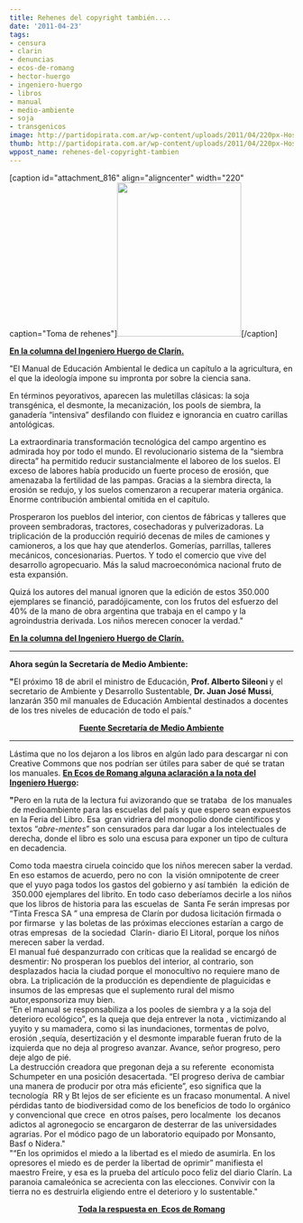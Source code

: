 ```yaml
---
title: Rehenes del copyright también....
date: '2011-04-23'
tags:
- censura
- clarin
- denuncias
- ecos-de-romang
- hector-huergo
- ingeniero-huergo
- libros
- manual
- medio-ambiente
- soja
- transgenicos
image: http://partidopirata.com.ar/wp-content/uploads/2011/04/220px-Hostage_exercise.jpeg
thumb: http://partidopirata.com.ar/wp-content/uploads/2011/04/220px-Hostage_exercise.jpeg
wppost_name: rehenes-del-copyright-tambien
---
```


[caption id="attachment_816" align="aligncenter" width="220" caption="Toma de rehenes"]<a href="http://partidopirata.com.ar/wp-content/uploads/2011/04/220px-Hostage_exercise.jpeg"><img class="size-full wp-image-816" title="220px-Hostage_exercise" src="http://partidopirata.com.ar/wp-content/uploads/2011/04/220px-Hostage_exercise.jpeg" alt="" width="220" height="273" /></a>[/caption]

<strong><a href="http://www.clarin.com/sociedad/chicos-rehenes-guerra_0_466153471.html" target="_blank">En la columna del Ingeniero Huergo de Clarín.</a></strong>

"El Manual de Educación Ambiental le dedica un capítulo a la  agricultura, en el que la ideología impone su impronta por sobre la  ciencia sana.
<div>

En términos peyorativos, aparecen las muletillas  clásicas: la soja transgénica, el desmonte, la mecanización, los pools  de siembra, la ganadería “intensiva” desfilando con fluidez e ignorancia  en cuatro carillas antológicas.

La extraordinaria transformación  tecnológica del campo argentino es admirada hoy por todo el mundo. El  revolucionario sistema de la “siembra directa” ha permitido reducir  sustancialmente el laboreo de los suelos. El exceso de labores había  producido un fuerte proceso de erosión, que amenazaba la fertilidad de  las pampas. Gracias a la siembra directa, la erosión se redujo, y los  suelos comenzaron a recuperar materia orgánica. Enorme contribución  ambiental omitida en el capítulo.

Prosperaron los pueblos del  interior, con cientos de fábricas y talleres que proveen sembradoras,  tractores, cosechadoras y pulverizadoras. La triplicación de la  producción requirió decenas de miles de camiones y camioneros, a los que  hay que atenderlos. Gomerías, parrillas, talleres mecánicos,  concesionarias. Puertos. Y todo el comercio que vive del desarrollo  agropecuario. Más la salud macroeconómica nacional fruto de esta  expansión.

Quizá los autores del manual ignoren que la edición de  estos 350.000 ejemplares se financió, paradójicamente, con los frutos  del esfuerzo del 40% de la mano de obra argentina que trabaja en el  campo y la agroindustria derivada. Los niños merecen conocer la verdad."

<strong> </strong><strong><a href="http://www.clarin.com/sociedad/chicos-rehenes-guerra_0_466153471.html" target="_blank">En la columna del Ingeniero Huergo de Clarín.</a></strong>

<strong>
</strong>

<hr />

<strong>Ahora según la Secretaría de Medio Ambiente:</strong>

<strong>"</strong>El próximo 18 de abril el ministro de Educación, <strong>Prof. Alberto Sileoni </strong>y el secretario de Ambiente y Desarrollo Sustentable, <strong>Dr. Juan José Mussi</strong>, lanzarán 350 mil manuales de Educación Ambiental destinados a docentes de los tres niveles de educación de todo el país."
<p style="text-align: center;"><strong><a href="http://www.ambiente.gov.ar/?aplicacion=noticias&amp;idarticulo=10082&amp;idseccion=12" target="_blank">Fuente Secretaría de Medio Ambiente</a></strong></p>


<hr />

Lástima que no los dejaron a los libros en algún lado para descargar ni con Creative Commons que nos podrían ser útiles para saber de qué se tratan los manuales.
<strong><a href="http://ecos-deromang.blogspot.com/2011/04/educando-clarin.html" target="_blank">En Ecos de Romang alguna aclaración a la nota del Ingeniero Huergo</a>:</strong>

<strong>"</strong>Pero en la ruta  de la lectura fui avizorando que se trataba  de los manuales  de  medioambiente para las escuelas del país y que espero sean expuestos en  la Feria del Libro. Esa  gran vidriera del monopolio donde científicos y  textos “<em>abre-mentes</em>” son censurados para dar lugar a los  intelectuales de derecha, donde el libro es solo una escusa para exponer  un tipo de cultura en decadencia.
<div>Como  toda maestra ciruela coincido que los niños merecen saber la verdad. En  eso estamos de acuerdo, pero no con  la visión omnipotente de creer que  el yuyo paga todos los gastos del gobierno y así también  la edición de   350.000 ejemplares del librito. En todo caso deberíamos decirle a los  niños que los libros de historia para las escuelas de  Santa Fe serán  impresas por “Tinta Fresca SA ” una empresa de Clarín por dudosa  licitación firmada o por firmarse  y las boletas de las próximas  elecciones estarían a cargo de otras empresas  de la sociedad  Clarín-  diario El Litoral, porque los niños merecen saber la verdad.</div>
<div>El  manual fué despanzurrado con críticas que la realidad se encargó de  desmentir: No prosperan los pueblos del interior, al contrario, son  desplazados hacia la ciudad porque el monocultivo no requiere mano de  obra. La triplicación de la producción es dependiente de plaguicidas e  insumos de las empresas que el suplemento rural del mismo  autor,esponsoriza muy bien.</div>
<div>“En  el manual se responsabiliza a los pooles de siembra y a la soja del  deterioro ecológico”, es la queja que deja entrever la nota ,  victimizando al yuyito y su mamadera, como si las inundaciones,  tormentas de polvo, erosión ,sequía, desertización y el desmonte  imparable fueran fruto de la izquierda que no deja al progreso avanzar.  Avance, señor progreso, pero deje algo de pié.</div>
<div>La  destrucción creadora que pregonan deja a su referente  economista  Schumpeter en una posición desacertada. “El progreso deriva de cambiar  una manera de producir por otra más eficiente”, eso significa que la  tecnología  RR y Bt lejos de ser eficiente es un fracaso monumental. A  nivel pérdidas tanto de biodiversidad como de los beneficios de todo lo  orgánico y convencional que crece  en otros países, pero localmente  los  decanos adictos al agronegocio se encargaron de desterrar de las  universidades agrarias. Por el módico pago de un laboratorio equipado  por Monsanto, Basf o Nidera."</div>
<div></div>
<div>"“En los  oprimidos el miedo a la libertad es el miedo de asumirla. En los  opresores el miedo es de perder la libertad de oprimir” manifiesta el  maestro Freire, y esa es la prueba del artículo poco feliz del diario  Clarín. La paranoia camaleónica se acrecienta con las elecciones.  Convivir con la tierra no es destruirla eligiendo entre el deterioro y  lo sustentable."</div>
<p style="text-align: center;"><strong><a href="http://ecos-deromang.blogspot.com/2011/04/educando-clarin.html" target="_blank">Toda la respuesta en  Ecos de Romang
</a></strong></p>

</div>
